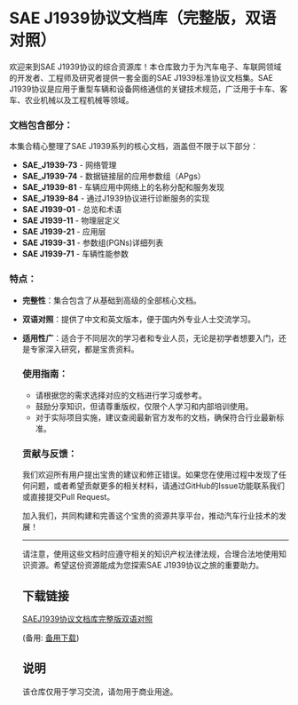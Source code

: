 # SAE J1939协议文档库（完整版，双语对照）

欢迎来到SAE J1939协议的综合资源库！本仓库致力于为汽车电子、车联网领域的开发者、工程师及研究者提供一套全面的SAE J1939标准协议文档集。SAE J1939协议是应用于重型车辆和设备网络通信的关键技术规范，广泛用于卡车、客车、农业机械以及工程机械等领域。

### 文档包含部分：

本集合精心整理了SAE J1939系列的核心文档，涵盖但不限于以下部分：
- **SAE_J1939-73** - 网络管理
- **SAE_J1939-74** - 数据链接层的应用参数组（APgs）
- **SAE_J1939-81** - 车辆应用中网络上的名称分配和服务发现
- **SAE_J1939-84** - 通过J1939协议进行诊断服务的实现
- **SAE J1939-01** - 总览和术语
- **SAE J1939-11** - 物理层定义
- **SAE J1939-21** - 应用层
- **SAE J1939-31** - 参数组(PGNs)详细列表
- **SAE J1939-71** - 车辆性能参数

### 特点：
- **完整性**：集合包含了从基础到高级的全部核心文档。
- **双语对照**：提供了中文和英文版本，便于国内外专业人士交流学习。
- **适用性广**：适合于不同层次的学习者和专业人员，无论是初学者想要入门，还是专家深入研究，都是宝贵资料。

  ### 使用指南：
  - 请根据您的需求选择对应的文档进行学习或参考。
  - 鼓励分享知识，但请尊重版权，仅限个人学习和内部培训使用。
  - 对于实际项目实施，建议查阅最新官方发布的文档，确保符合行业最新标准。

  ### 贡献与反馈：
  我们欢迎所有用户提出宝贵的建议和修正错误。如果您在使用过程中发现了任何问题，或者希望贡献更多的相关材料，请通过GitHub的Issue功能联系我们或直接提交Pull Request。

  加入我们，共同构建和完善这个宝贵的资源共享平台，推动汽车行业技术的发展！

  ---

  请注意，使用这些文档时应遵守相关的知识产权法律法规，合理合法地使用知识资源。希望这份资源能成为您探索SAE J1939协议之旅的重要助力。

  ## 下载链接
  [SAEJ1939协议文档库完整版双语对照](https://pan.quark.cn/s/f7638525ffac) 

  (备用: [备用下载](https://pan.baidu.com/s/1sV6utypX-Fc_dAChXAMt2Q?pwd=1234))

  ## 说明

  该仓库仅用于学习交流，请勿用于商业用途。
